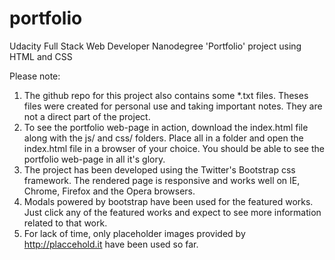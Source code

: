 # portfolio
Udacity Full Stack Web Developer Nanodegree 'Portfolio' project using HTML and CSS

Please note:
1. The github repo for this project also contains some *.txt files. Theses files were created for personal use and taking important notes. They are not a direct part of the project.
2. To see the portfolio web-page in action, download the index.html file along with the js/ and css/ folders. Place all in a folder and open the index.html file in a browser of your choice. You should be able to see the portfolio web-page in all it's glory.
3. The project has been developed using the Twitter's Bootstrap css framework. The rendered page is responsive and works well on IE, Chrome, Firefox and the Opera browsers.
4. Modals powered by bootstrap have been used for the featured works. Just click any of the featured works and expect to see more information related to that work.
5. For lack of time, only placeholder images provided by http://placcehold.it have been used so far.


